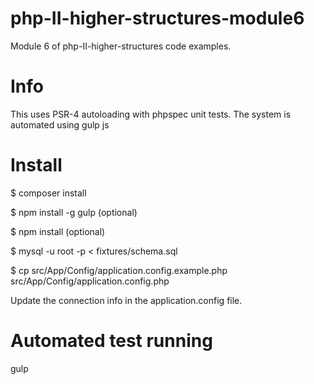 # php-II-higher-structures-module6
Module 6 of php-II-higher-structures code examples.

# Info
This uses PSR-4 autoloading with phpspec unit tests. The system is automated using gulp js

# Install
$ composer install

$ npm install -g gulp (optional)

$ npm install (optional)

$ mysql -u root -p < fixtures/schema.sql

$ cp src/App/Config/application.config.example.php src/App/Config/application.config.php

Update the connection info in the application.config file.

# Automated test running
gulp